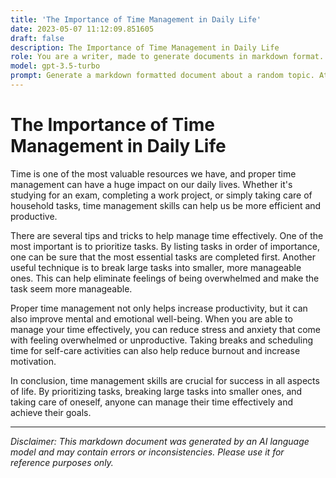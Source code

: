 ```yaml
---
title: 'The Importance of Time Management in Daily Life'
date: 2023-05-07 11:12:09.851605
draft: false
description: The Importance of Time Management in Daily Life
role: You are a writer, made to generate documents in markdown format. It is very important that all of the documents you generate are in valid markdown format.
model: gpt-3.5-turbo
prompt: Generate a markdown formatted document about a random topic. At the bottom, include a disclaimer explaining that the document was generated by you. The first line of the document should be the title. Make sure that the entire document is in proper markdown format, using a mix of various tags to make the document visually appealing.
---
```


# The Importance of Time Management in Daily Life

Time is one of the most valuable resources we have, and proper time management can have a huge impact on our daily lives. Whether it's studying for an exam, completing a work project, or simply taking care of household tasks, time management skills can help us be more efficient and productive. 

There are several tips and tricks to help manage time effectively. One of the most important is to prioritize tasks. By listing tasks in order of importance, one can be sure that the most essential tasks are completed first. Another useful technique is to break large tasks into smaller, more manageable ones. This can help eliminate feelings of being overwhelmed and make the task seem more manageable. 

Proper time management not only helps increase productivity, but it can also improve mental and emotional well-being. When you are able to manage your time effectively, you can reduce stress and anxiety that come with feeling overwhelmed or unproductive. Taking breaks and scheduling time for self-care activities can also help reduce burnout and increase motivation. 

In conclusion, time management skills are crucial for success in all aspects of life. By prioritizing tasks, breaking large tasks into smaller ones, and taking care of oneself, anyone can manage their time effectively and achieve their goals. 

---

*Disclaimer: This markdown document was generated by an AI language model and may contain errors or inconsistencies. Please use it for reference purposes only.*